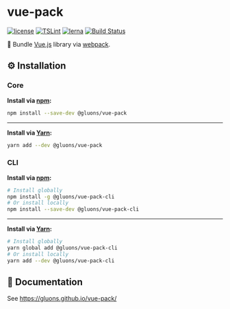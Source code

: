 # vue-pack
[![license](https://img.shields.io/github/license/gluons/vue-pack.svg)](./LICENSE)
[![TSLint](https://img.shields.io/badge/TSLint-gluons-15757B.svg)](https://github.com/gluons/tslint-config-gluons)
[![lerna](https://img.shields.io/badge/maintained%20with-lerna-cc00ff.svg)](https://lernajs.io/)
[![Build Status](https://travis-ci.com/gluons/vue-pack.svg?branch=master)](https://travis-ci.com/gluons/vue-pack)

🎀 Bundle [Vue.js](https://vuejs.org/) library via [webpack](https://webpack.js.org/).

## ⚙️ Installation

### Core

**Install via [npm](https://www.npmjs.com/):**

```bash
npm install --save-dev @gluons/vue-pack
```

---

**Install via [Yarn](https://yarnpkg.com/):**

```bash
yarn add --dev @gluons/vue-pack
```

### CLI

**Install via [npm](https://www.npmjs.com/):**

```bash
# Install globally
npm install -g @gluons/vue-pack-cli
# Or install locally
npm install --save-dev @gluons/vue-pack-cli
```

---

**Install via [Yarn](https://yarnpkg.com/):**

```bash
# Install globally
yarn global add @gluons/vue-pack-cli
# Or install locally
yarn add --dev @gluons/vue-pack-cli
```

## 📃 Documentation

See https://gluons.github.io/vue-pack/
